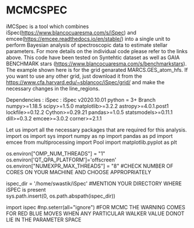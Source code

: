 # MCMCSPEC
iMCSpec is a tool which combines iSpec(https://www.blancocuaresma.com/s/iSpec) and emcee(https://emcee.readthedocs.io/en/stable/) into a single unit to perform Bayesian analysis of spectroscopic data to estimate stellar parameters. For more details on the individual code please refer to the links above. This code have been tested on Syntehtic dataset as well as GAIA BENCHMARK stars (https://www.blancocuaresma.com/s/benchmarkstars). The example shown here is for the grid genarated MARCS.GES_atom_hfs. If you want to use any other grid, just download it from the https://www.cfa.harvard.edu/~sblancoc/iSpec/grid/ and make the necessary changes in the line_regions.

Dependencies :
iSpec : iSpec v2020.10.01
python = 3+ Branch
numpy>=1.18.5
scipy>=1.5.0
matplotlib>=3.2.2
astropy>=4.0.1.post1
lockfile>=0.12.2
Cython>=0.29.21
pandas>=1.0.5
statsmodels>=0.11.1
dill>=0.3.2
emcee>=3.0.2
corner>=2.1.1

Let us import all the necessary packages that are required for this analysis. 
import os
import sys
import numpy as np
import pandas as pd
import emcee
from multiprocessing import Pool
import matplotlib.pyplot as plt

os.environ["OMP_NUM_THREADS"] = "1"
os.environ['QT_QPA_PLATFORM']='offscreen'
os.environ["NUMEXPR_MAX_THREADS"] = "8"      #CHECK NUMBER OF CORES ON YOUR MACHINE AND CHOOSE APPROPRIATELY 

ispec_dir = '/home/swastik/iSpec'               #MENTION YOUR DIRECTORY WHERE iSPEC is present     
sys.path.insert(0, os.path.abspath(ispec_dir))

import ispec
#np.seterr(all="ignore")                     #FOR MCMC THE WARNING COMES FOR RED BLUE MOVES WHEN ANY PARTICULAR WALKER VALUE DONOT LIE IN THE PARAMETER SPACE

